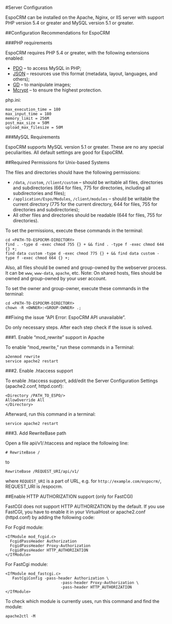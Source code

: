 #Server Configuration

EspoCRM can be installed on the Apache, Nginx, or IIS server with support PHP version 5.4 or greater and MySQL version 5.1 or greater.

##Configuration Recommendations for EspoCRM

###PHP requirements

EspoCRM requires PHP 5.4 or greater, with the following extensions enabled:

* [PDO](http://php.net/manual/en/book.pdo.php) – to access MySQL in PHP;
* [JSON](http://php.net/manual/en/book.json.php) – resources use this format (metadata, layout, languages, and others);
* [GD](http://php.net/manual/en/book.image.php) – to manipulate images;
* [Mcrypt](http://php.net/manual/en/book.mcrypt.php) – to ensure the highest protection.


php.ini:

```
max_execution_time = 180
max_input_time = 180
memory_limit = 256M
post_max_size = 50M
upload_max_filesize = 50M
```


###MySQL Requirements


EspoCRM supports MySQL version 5.1 or greater. These are no any special peculiarities. All default settings are good for EspoCRM.

##Required Permissions for Unix-based Systems

The files and directories should have the following permissions:

* `/data`, `/custom`, `/client/custom` – should be writable all files, directories and subdirectories (664 for files, 775 for directories, including all subdirectories and files);
* `/application/Espo/Modules`, `/client/modules` – should be writable the current directory (775 for the current directory, 644 for files, 755 for directories and subdirectories);
* All other files and directories should be readable (644 for files, 755 for directories).

To set the permissions, execute these commands in the terminal:

```
cd <PATH-TO-ESPOCRM-DIRECTORY>
find . -type d -exec chmod 755 {} + && find . -type f -exec chmod 644 {} +;
find data custom -type d -exec chmod 775 {} + && find data custom -type f -exec chmod 664 {} +;
```

Also, all files should be owned and group-owned by the webserver process. It can be `www`, `www-data`, `apache`, etc.
Note: On shared hosts, files should be owned and group-owned by your user account.

To set the owner and group-owner, execute these commands in the terminal:

```
cd <PATH-TO-ESPOCRM-DIRECTORY>
chown -R <OWNER>:<GROUP-OWNER> .;
```

##Fixing the issue “API Error: EspoCRM API unavailable”.

Do only necessary steps. After each step check if the issue is solved.

###1. Enable “mod_rewrite” support in Apache

To enable “mod_rewrite,” run these commands in a Terminal:

```
a2enmod rewrite
service apache2 restart
```

###2. Enable .htaccess support

To enable .htaccess support, add/edit the Server Configuration Settings (apache2.conf, httpd.conf):

```
<Directory /PATH_TO_ESPO/>
AllowOverride All
</Directory>
```

Afterward, run this command in a terminal:

```
service apache2 restart
```

###3. Add RewriteBase path

Open a file api/v1/.htaccess and replace the following line:

```
# RewriteBase /
```

to

```
RewriteBase /REQUEST_URI/api/v1/
```

where `REQUEST_URI` is a part of URL, e.g. for `http://example.com/espocrm/`, REQUEST_URI is /espocrm.

##Enable HTTP AUTHORIZATION support (only for FastCGI)

FastCGI does not support HTTP AUTHORIZATION by the default. If you use FastCGI, you have to enable it in your VirtualHost or apache2.conf (httpd.conf) by adding the following code:

For Fcgid module:
```
<IfModule mod_fcgid.c>
  FcgidPassHeader Authorization
  FcgidPassHeader Proxy-Authorization
  FcgidPassHeader HTTP_AUTHORIZATION  
</IfModule>
```

For FastCgi module:
```
<IfModule mod_fastcgi.c>
   FastCgiConfig -pass-header Authorization \
                        -pass-header Proxy-Authorization \
                        -pass-header HTTP_AUTHORIZATION  
</IfModule>
```

To check which module is currently uses, run this command and find the module:
```
apache2ctl -M
```
